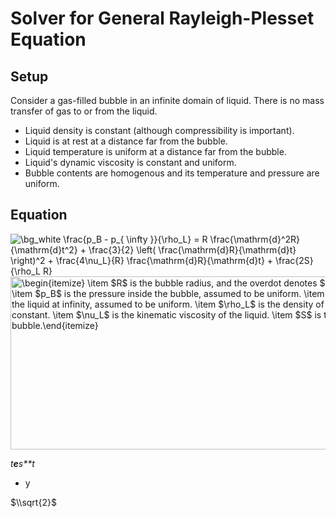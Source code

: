 # Solver for General Rayleigh-Plesset Equation

## Setup

Consider a gas-filled bubble in an infinite domain of liquid. There is no mass transfer
of gas to or from the liquid.

- Liquid density is constant (although compressibility is important).
- Liquid is at rest at a distance far from the bubble.
- Liquid temperature is uniform at a distance far from the bubble.
- Liquid's dynamic viscosity is constant and uniform.
- Bubble contents are homogenous and its temperature and pressure are uniform.

## Equation

<img src="https://latex.codecogs.com/png.image?\dpi{200}&space;\bg_white&space;\frac{p_B&space;-&space;p_{&space;\infty&space;}}{\rho_L}&space;=&space;R&space;\frac{\mathrm{d}^2R}{\mathrm{d}t^2}&space;&plus;&space;\frac{3}{2}&space;\left(&space;\frac{\mathrm{d}R}{\mathrm{d}t}&space;\right)^2&space;&plus;&space;\frac{4\nu_L}{R}&space;\frac{\mathrm{d}R}{\mathrm{d}t}&space;&plus;&space;\frac{2S}{\rho_L&space;R}" title="\bg_white \frac{p_B - p_{ \infty }}{\rho_L} = R \frac{\mathrm{d}^2R}{\mathrm{d}t^2} + \frac{3}{2} \left( \frac{\mathrm{d}R}{\mathrm{d}t} \right)^2 + \frac{4\nu_L}{R} \frac{\mathrm{d}R}{\mathrm{d}t} + \frac{2S}{\rho_L R}" />

<img src="http://www.sciweavers.org/tex2img.php?eq=%5Cbegin%7Bitemize%7D%0A%20%20%20%20%5Citem%20%24R%24%20is%20the%20bubble%20radius%2C%20and%20the%20overdot%20denotes%20%24%5Cmathrm%7Bd%7D%2F%5Cmathrm%7Bd%7Dt%24.%0A%20%20%20%20%5Citem%20%24p_B%24%20is%20the%20pressure%20inside%20the%20bubble%2C%20assumed%20to%20be%20uniform.%0A%20%20%20%20%5Citem%20%24p_%7B%5Cinfty%7D%24%20is%20the%20pressure%20of%20the%20liquid%20at%20infinity%2C%20assumed%20to%20be%20uniform.%0A%20%20%20%20%5Citem%20%24%5Crho_L%24%20is%20the%20density%20of%20the%20liquid%2C%20assumed%20to%20be%20constant.%0A%20%20%20%20%5Citem%20%24%5Cnu_L%24%20is%20the%20kinematic%20viscosity%20of%20the%20liquid.%0A%20%20%20%20%5Citem%20%24S%24%20is%20the%20surface%20tension%20of%20the%20bubble.%0A%5Cend%7Bitemize%7D&bc=White&fc=Black&im=jpg&fs=18&ff=modern&edit=0" align="center" border="0" alt="\begin{itemize}    \item $R$ is the bubble radius, and the overdot denotes $\mathrm{d}/\mathrm{d}t$.    \item $p_B$ is the pressure inside the bubble, assumed to be uniform.    \item $p_{\infty}$ is the pressure of the liquid at infinity, assumed to be uniform.    \item $\rho_L$ is the density of the liquid, assumed to be constant.    \item $\nu_L$ is the kinematic viscosity of the liquid.    \item $S$ is the surface tension of the bubble.\end{itemize}" width="712" height="277" />

*t**e**s**t*

-   y

$\\sqrt{2}$